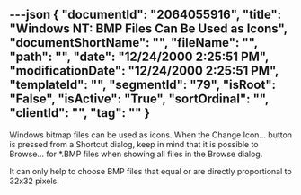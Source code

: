 ---json
{
  "documentId": "2064055916",
  "title": "Windows NT: BMP Files Can Be Used as Icons",
  "documentShortName": "",
  "fileName": "",
  "path": "",
  "date": "12/24/2000 2:25:51 PM",
  "modificationDate": "12/24/2000 2:25:51 PM",
  "templateId": "",
  "segmentId": "79",
  "isRoot": "False",
  "isActive": "True",
  "sortOrdinal": "",
  "clientId": "",
  "tag": ""
}
---

Windows bitmap files can be used as icons. When the Change Icon... button is pressed from a Shortcut dialog, keep in mind that it is possible to Browse... for *.BMP files when showing all files in the Browse dialog.

It can only help to choose BMP files that equal or are directly proportional to 32x32 pixels.
